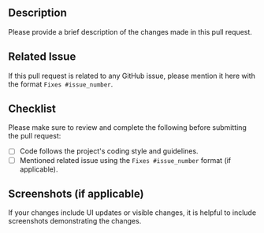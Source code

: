 ## Description

Please provide a brief description of the changes made in this pull request.

## Related Issue

If this pull request is related to any GitHub issue, please mention it here with the format `Fixes #issue_number`.

## Checklist

Please make sure to review and complete the following before submitting the pull request:

- [ ] Code follows the project's coding style and guidelines.
- [ ] Mentioned related issue using the `Fixes #issue_number` format (if applicable).

## Screenshots (if applicable)

If your changes include UI updates or visible changes, it is helpful to include screenshots demonstrating the changes.
